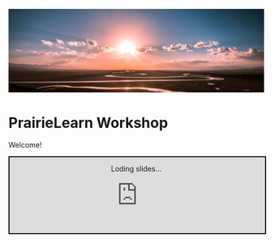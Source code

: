 ![decorative image of a picturesque prairie](../images/header.jpg)

# PrairieLearn Workshop

Welcome!

<div style="position: relative;">
  <style>
    iframe.iframe-loaded+.iframe-beforeload {
      display: none;
    }

  </style>
  <iframe onload="this.classList.add('iframe-loaded')" allowfullscreen="1" referrer="no-referrer" style="height: 500; width: 100%; border: 2px solid black; background: url('https://loading.io/mod/spinner/spin/sample.gif') no-repeat center 3rem;" src="https://www.icloud.com/keynote/073bQi0s3vDOvZx0TGsTtItiQ?embed=true"></iframe>

  <div class="iframe-beforeload" style="position: absolute; width: 100%; top: 0; text-align: center; margin-top: 1rem;">Loding slides...</div>
</div>

